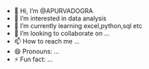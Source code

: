 - 👋 Hi, I’m @APURVADOGRA
- 👀 I’m interested in data analysis
- 🌱 I’m currently learning excel,python,sql etc
- 💞️ I’m looking to collaborate on ...
- 📫 How to reach me ...
- 😄 Pronouns: ...
- ⚡ Fun fact: ...

<!---
APURVADOGRA/APURVADOGRA is a ✨ special ✨ repository because its `README.md` (this file) appears on your GitHub profile.
You can click the Preview link to take a look at your changes.
--->
